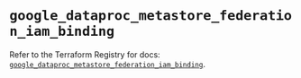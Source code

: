 # `google_dataproc_metastore_federation_iam_binding`

Refer to the Terraform Registry for docs: [`google_dataproc_metastore_federation_iam_binding`](https://registry.terraform.io/providers/hashicorp/google/6.12.0/docs/resources/dataproc_metastore_federation_iam_binding).
